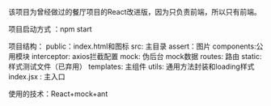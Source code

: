 该项目为曾经做过的餐厅项目的React改进版，因为只负责前端，所以只有前端。

项目启动方式 ：npm start 

项目结构：
public：index.html和图标
src: 主目录
assert：图片
components:公用模块
interceptor: axios拦截配置
mock: 伪后台 mock数据
routes: 路由
static: 样式测试文件（已弃用）
templates: 主组件
utils: 通用方法封装和loading样式
index.jsx : 主入口

使用的技术：React+mock+ant
